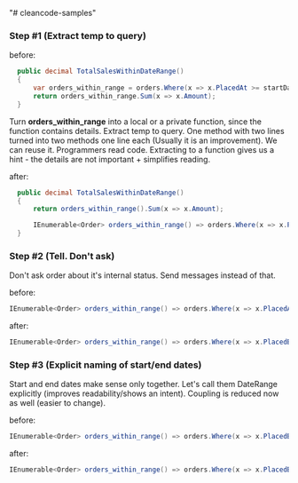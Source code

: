 "# cleancode-samples" 

### Step #1 (Extract temp to query)

before:

```csharp
  public decimal TotalSalesWithinDateRange()
  {
      var orders_within_range = orders.Where(x => x.PlacedAt >= startDate && x.PlacedAt <= endDate);
      return orders_within_range.Sum(x => x.Amount);
  }
```

Turn **orders_within_range** into a local or a private function, since the function contains details. Extract temp to query.
One method with two lines turned into two methods one line each (Usually it is an improvement). We can reuse it.
Programmers read code. Extracting to a function gives us a hint - the details are not important + simplifies reading.

after:

```csharp
  public decimal TotalSalesWithinDateRange()
  {
      return orders_within_range().Sum(x => x.Amount);

      IEnumerable<Order> orders_within_range() => orders.Where(x => x.PlacedAt >= startDate && x.PlacedAt <= endDate);
  }
```

### Step #2 (Tell. Don't ask)

Don't ask order about it's internal status. Send messages instead of that.

before:

```csharp
IEnumerable<Order> orders_within_range() => orders.Where(x => x.PlacedAt >= startDate && x.PlacedAt <= endDate);
```

after:

```csharp
IEnumerable<Order> orders_within_range() => orders.Where(x => x.PlacedBetween(startDate, endDate));
```

### Step #3 (Explicit naming of start/end dates)

Start and end dates make sense only together. Let's call them DateRange explicitly (improves readability/shows an intent). Coupling is reduced now as well (easier to change).

before:


```csharp
IEnumerable<Order> orders_within_range() => orders.Where(x => x.PlacedBetween(startDate, endDate));
```

after:


```csharp
IEnumerable<Order> orders_within_range() => orders.Where(x => x.PlacedBetween(startDate, endDate));
```